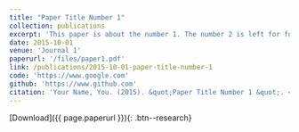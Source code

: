 ```yaml
---
title: "Paper Title Number 1"
collection: publications
excerpt: 'This paper is about the number 1. The number 2 is left for future work.'
date: 2015-10-01
venue: 'Journal 1'
paperurl: '/files/paper1.pdf'
link: /publications/2015-10-01-paper-title-number-1
code: 'https://www.google.com'
github: 'https://www.github.com'
citation: 'Your Name, You. (2015). &quot;Paper Title Number 1 &quot;. <i>Journal 1</i>. 1(1).'
---
```


[Download]({{ page.paperurl }}){: .btn--research}
